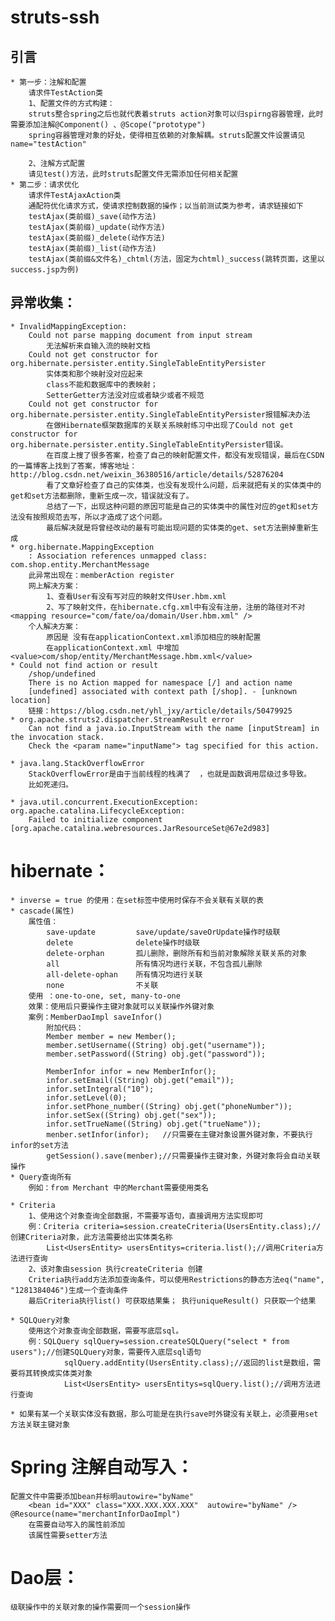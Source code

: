 # struts-ssh   

## 引言  
	* 第一步：注解和配置  
		请求件TestAction类
		1、配置文件的方式构建：
	 	struts整合spring之后也就代表着struts action对象可以归spirng容器管理，此时需要添加注解@Component() 、@Scope("prototype")
	 	spring容器管理对象的好处，使得相互依赖的对象解耦。struts配置文件设置请见name="testAction"
	 	
	 	2、注解方式配置
	 	请见test()方法，此时struts配置文件无需添加任何相关配置
	* 第二步：请求优化  
		请求件TestAjaxAction类
		通配符优化请求方式，使请求控制数据的操作；以当前测试类为参考，请求链接如下
		testAjax(类前缀)_save(动作方法)
		testAjax(类前缀)_update(动作方法)
		testAjax(类前缀)_delete(动作方法)
		testAjax(类前缀)_list(动作方法)
		testAjax(类前缀&文件名)_chtml(方法，固定为chtml)_success(跳转页面，这里以success.jsp为例)
		
## 异常收集：    
	* InvalidMappingException:  
		Could not parse mapping document from input stream
			无法解析来自输入流的映射文档
		Could not get constructor for org.hibernate.persister.entity.SingleTableEntityPersister
			实体类和那个映射没对应起来
			class不能和数据库中的表映射；
			SetterGetter方法没对应或者缺少或者不规范
		Could not get constructor for org.hibernate.persister.entity.SingleTableEntityPersister报错解决办法
			在做Hibernate框架数据库的关联关系映射练习中出现了Could not get constructor for org.hibernate.persister.entity.SingleTableEntityPersister错误。
			在百度上搜了很多答案，检查了自己的映射配置文件，都没有发现错误，最后在CSDN的一篇博客上找到了答案，博客地址：http://blog.csdn.net/weixin_36380516/article/details/52876204
			看了文章好检查了自己的实体类，也没有发现什么问题，后来就把有关的实体类中的get和set方法都删除，重新生成一次，错误就没有了。
			总结了一下，出现这种问题的原因可能是自己的实体类中的属性对应的get和set方法没有按照规范去写，所以才造成了这个问题。
			最后解决就是将曾经改动的最有可能出现问题的实体类的get、set方法删掉重新生成
	* org.hibernate.MappingException  
		: Association references unmapped class: com.shop.entity.MerchantMessage
		此异常出现在：memberAction register
		网上解决方案：
			1、查看User有没有写对应的映射文件User.hbm.xml
			2、写了映射文件，在hibernate.cfg.xml中有没有注册，注册的路径对不对<mapping resource="com/fate/oa/domain/User.hbm.xml" />
		个人解决方案：
			原因是 没有在applicationContext.xml添加相应的映射配置
			在applicationContext.xml 中增加<value>com/shop/entity/MerchantMessage.hbm.xml</value>
	* Could not find action or result  
		/shop/undefined
		There is no Action mapped for namespace [/] and action name 
		[undefined] associated with context path [/shop]. - [unknown location]
		链接：https://blog.csdn.net/yhl_jxy/article/details/50479925
	* org.apache.struts2.dispatcher.StreamResult error  
		Can not find a java.io.InputStream with the name [inputStream] in the invocation stack. 
		Check the <param name="inputName"> tag specified for this action.			
	
	* java.lang.StackOverflowError  
		StackOverflowError是由于当前线程的栈满了  ，也就是函数调用层级过多导致。
		比如死递归。
		
	* java.util.concurrent.ExecutionException: org.apache.catalina.LifecycleException:   
		Failed to initialize component [org.apache.catalina.webresources.JarResourceSet@67e2d983]
# hibernate：  
	* inverse = true 的使用：在set标签中使用时保存不会关联有关联的表  
	* cascade(属性)  
		属性值：
			save-update			save/update/saveOrUpdate操作时级联
			delete				delete操作时级联
			delete-orphan		孤儿删除，删除所有和当前对象解除关联关系的对象
			all					所有情况均进行关联，不包含孤儿删除
			all-delete-ophan	所有情况均进行关联
			none 				不关联
		使用 ：one-to-one, set, many-to-one 
		效果：使用后只要操作主键对象就可以关联操作外键对象
		案例：MemberDaoImpl saveInfor()
			附加代码：
			Member member = new Member();
			member.setUsername((String) obj.get("username"));
			member.setPassword((String) obj.get("password"));
			
			MemberInfor infor = new MemberInfor();
			infor.setEmail((String) obj.get("email"));
			infor.setIntegral("10");
			infor.setLevel(0);
			infor.setPhone_number((String) obj.get("phoneNumber"));
			infor.setSex((String) obj.get("sex"));
			infor.setTrueName((String) obj.get("trueName"));
			menber.setInfor(infor);	  //只需要在主键对象设置外键对象，不要执行infor的set方法
			getSession().save(menber);//只需要操作主键对象，外键对象将会自动关联操作
	* Query查询所有   
		例如：from Merchant 中的Merchant需要使用类名
		
	* Criteria  
		1、使用这个对象查询全部数据，不需要写语句，直接调用方法实现即可
		例：Criteria criteria=session.createCriteria(UsersEntity.class);//创建Criteria对象，此方法需要给出实体类名称
	        List<UsersEntity> usersEntitys=criteria.list();//调用Criteria方法进行查询
		2、该对象由session 执行createCriteria 创建
		Criteria执行add方法添加查询条件，可以使用Restrictions的静态方法eq("name", "1281384046")生成一个查询条件
		最后Criteria执行list() 可获取结果集； 执行uniqueResult()	只获取一个结果
	        
	* SQLQuery对象  
		使用这个对象查询全部数据，需要写底层sql。
		例：SQLQuery sqlQuery=session.createSQLQuery("select * from users");//创建SQLQuery对象，需要传入底层sql语句
		        sqlQuery.addEntity(UsersEntity.class);//返回的list是数组，需要将其转换成实体类对象
		        List<UsersEntity> usersEntitys=sqlQuery.list();//调用方法进行查询
	
	* 如果有某一个关联实体没有数据，那么可能是在执行save时外键没有关联上，必须要用set方法关联主键对象  
				
# Spring 注解自动写入：    
	配置文件中需要添加bean并标明autowire="byName"
		<bean id="XXX" class="XXX.XXX.XXX.XXX"  autowire="byName" />
	@Resource(name="merchantInforDaoImpl")
		在需要自动写入的属性前添加
		该属性需要setter方法
		

# Dao层：  
	级联操作中的关联对象的操作需要同一个session操作  
